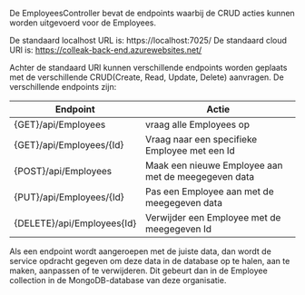 De EmployeesController bevat de endpoints waarbij de CRUD acties kunnen worden uitgevoerd voor de Employees.

De standaard localhost URL is: https://localhost:7025/
De standaard cloud URl is: https://colleak-back-end.azurewebsites.net/

Achter de standaard URl kunnen verschillende endpoints worden geplaats met de verschillende CRUD(Create, Read, Update, Delete) aanvragen.
De verschillende endpoints zijn:

| Endpoint | Actie |
| ---------------- | --------------- |
| {GET}/api/Employees | vraag alle Employees op |
| {GET}/api/Employees/{Id} | Vraag naar een specifieke Employee met een Id |
| {POST}/api/Employees | Maak een nieuwe Employee aan met de meegegeven data |
| {PUT}/api/Employees/{Id} | Pas een Employee aan met de meegegeven data |
| {DELETE}/api/Employees{Id} | Verwijder een Employee met de meegegeven Id |

Als een endpoint wordt aangeroepen met de juiste data, dan wordt de service opdracht gegeven om deze data in de database op te halen, aan te maken, aanpassen of te verwijderen. Dit gebeurt dan in de Employee collection in de MongoDB-database van deze organisatie.